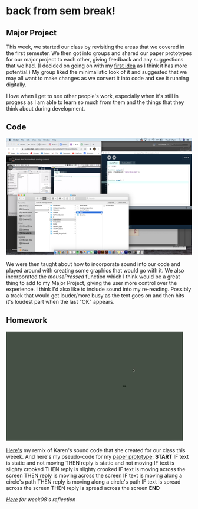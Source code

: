 # back from sem break!

## Major Project

This week, we started our class by revisiting the areas that we covered in the first semester. We then got into groups and shared our paper prototypes for our major project to each other, giving feedback and any suggestions that we had. (I decided on going on with my [first idea](https://robymanlongat.github.io/c0dewords/week06/trial1.gif) as I think it has more potential.) My group liked the minimalistic look of it and suggested that we may all want to make changes as we convert it into code and see it running digitally. 

I love when I get to see other people's work, especially when it's still in progess as I am able to learn  so much from them and the things that they think about during development. 

## Code

![](week7.jpg)

We were then taught about how to incorporate sound into our code and played around with creating some graphics that would go with it. We also incorporated the *mousePressed* function which I think would be a great thing to add to my Major Project, giving the user more control over the experience. I think I'd also like to include sound into my re-reading. Possibly a track that would get louder/more busy as the text goes on and then hits it's loudest part when the last "OK" appears.


## Homework

![](week7remix.gif)

[Here's](https://robymanlongat.github.io/c0dewords/week07/soundTestRemix) my remix of Karen's sound code that she created for our class this weeek. And here's my pseudo-code for my [paper prototype](https://github.com/robymanlongat/c0dewords/blob/master/week06/trial1.gif): **START** IF text is static and not moving   THEN reply is static and not moving IF text is slighty crooked THEN reply is slighty crooked IF text is moving across the screen THEN reply is moving across the screen IF text is moving along a circle's path THEN reply is moving along a circle's path IF text is spread across the screen THEN reply is spread across the screen **END**

*[Here](https://robymanlongat.github.io/c0dewords/week08) for week08's reflection*
